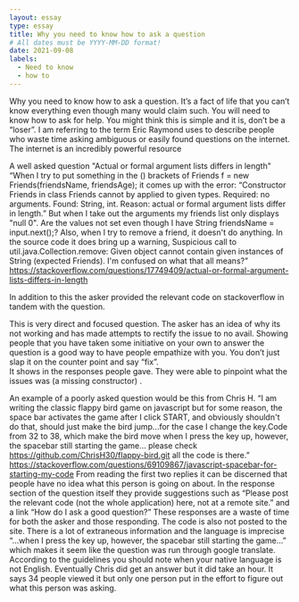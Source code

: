 ```yaml
---
layout: essay
type: essay
title: Why you need to know how to ask a question
# All dates must be YYYY-MM-DD format!
date: 2021-09-08
labels:
  - Need to know
  - how to
---
```

Why you need to know how to ask a question. 
It’s a fact of life that you can’t know everything even though many would claim such. You will need to know how to ask for help. You might think this is simple and it is, don’t be a “loser”. I am referring to the term Eric Raymond uses to describe people who waste time asking ambiguous or easily found questions on the internet. The internet is an incredibly powerful resource 

A well asked question "Actual or formal argument lists differs in length"
“When I try to put something in the () brackets of Friends f = new Friends(friendsName, friendsAge); it comes up with the error: “Constructor Friends in class Friends cannot by applied to given types. Required: no arguments. Found: String, int. Reason: actual or formal argument lists differ in length.”
But when I take out the arguments my friends list only displays "null 0". Are the values not set even though I have String friendsName = input.next();?
Also, when I try to remove a friend, it doesn't do anything. In the source code it does bring up a warning,
Suspicious call to util.java.Collection.remove: Given object cannot contain given instances of String (expected Friends).
I'm confused on what that all means?” 
https://stackoverflow.com/questions/17749409/actual-or-formal-argument-lists-differs-in-length

In addition to this the asker provided the relevant code on stackoverflow in tandem with the question. 

This is very direct and focused question. The asker has an idea of why its not working and has made attempts to rectify the issue to no avail. Showing people that you have taken some initiative on your own to answer the question is a good way to have people empathize with you. You don’t just slap it on the counter point and say “fix”.  
It shows in the responses people gave. They were able to pinpoint what the issues was (a missing constructor) . 


An example of a poorly asked question would be this from Chris H. 
“I am writing the classic flappy bird game on javascript but for some reason, the space bar activates the game after I click START, and obviously shouldn't do that, should just make the bird jump...for the case I change the key.Code from 32 to 38, which make the bird move when I press the key up, however, the spacebar still starting the game... please check https://github.com/ChrisH30/flappy-bird.git all the code is there.” 
https://stackoverflow.com/questions/69109867/javascript-spacebar-for-starting-my-code
From reading the first two replies it can be discerned that people have no idea what this person is going on about. In the response section of the question itself they provide suggestions such as “Please post the relevant code (not the whole application) here, not at a remote site.” and a link “How do I ask a good question?” These responses are a waste of time for both the asker and those responding.
The code is also not posted to the site. There is a lot of extraneous information and the language is imprecise “…when I press the key up, however, the spacebar still starting the game…” which makes it seem like the question was run through google translate. According to the guidelines you should note when your native language is not English. Eventually Chris did get an answer but it did take an hour. It says 34 people viewed it but only one person put in the effort to figure out what this person was asking.


